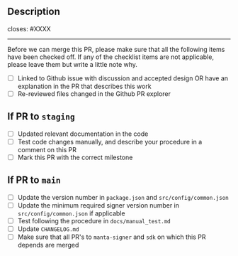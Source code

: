 ## Description

closes: #XXXX

---

Before we can merge this PR, please make sure that all the following items have been checked off. If any of the checklist items are not applicable, please leave them but write a little note why.

- [ ] Linked to Github issue with discussion and accepted design OR have an explanation in the PR that describes this work
- [ ] Re-reviewed files changed in the Github PR explorer

## If PR to `staging`
- [ ] Updated relevant documentation in the code
- [ ] Test code changes manually, and describe your procedure in a comment on this PR
- [ ] Mark this PR with the correct milestone

## If PR to `main`
- [ ] Update the version number in `package.json` and `src/config/common.json`
- [ ] Update the minimum required signer version number in `src/config/common.json` if applicable
- [ ] Test following the procedure in `docs/manual_test.md`
- [ ] Update `CHANGELOG.md`
- [ ] Make sure that all PR's to `manta-signer` and `sdk` on which this PR depends are merged
